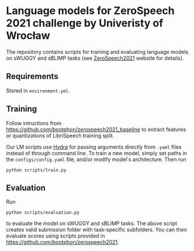 # Language models for ZeroSpeech 2021 challenge by Univeristy of Wrocław
The repository contains scripts for training and evaluating language models on sWUGGY and sBLIMP tasks (see [ZeroSpeech2021](https://zerospeech.com/2021/news.html) website for details).

## Requirements
Stored in `environment.yml`.

## Training
Follow intructions from https://github.com/bootphon/zerospeech2021_baseline to extract features or quantizations of LibriSpeech training split.

Our LM scripts use [Hydra](https://github.com/facebookresearch/hydra) for passing arguments directly from `.yaml` files instead of through command line. 
To train a new model, simply set paths in the `configs/config.yaml` file, and/or modify model's architecture. Then run
```
python scripts/train.py
```

## Evaluation
Run
```
python scripts/evaluation.py
```
to evaluate the model on sWUGGY and sBLIMP tasks. The above script creates valid submission folder with task-specific subfolders. You can then evaluate scores using scripts provided in https://github.com/bootphon/zerospeech2021.
